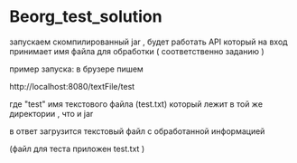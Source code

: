 # Beorg_test_solution

запускаем скомпилированный jar , будет работать API который на вход принимает имя файла для обработки ( соответственно заданию )

пример запуска: в брузере пишем 

http://localhost:8080/textFile/test

где "test" имя текстового файла (test.txt) который лежит в той же директории , что и jar

в ответ загрузится текстовый файл с обработанной информацией


(файл для теста приложен test.txt )
